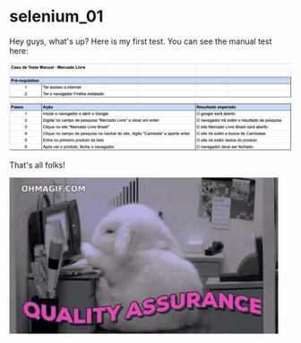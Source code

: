 # selenium_01

Hey guys, what's up?
Here is my first test.
You can see the manual test here:

<img src="qa_mercado.png" />

That's all folks!

<img src="quality assurance.gif" />